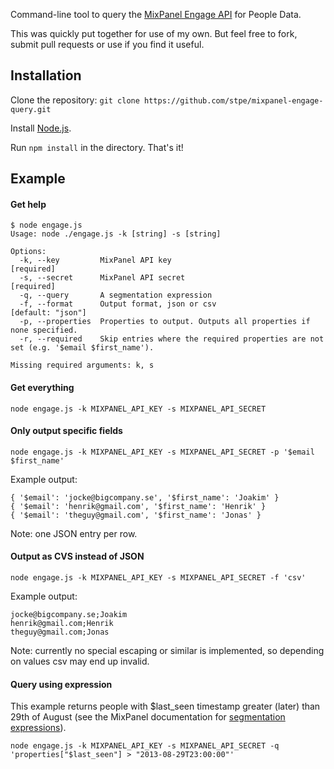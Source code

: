 Command-line tool to query the [MixPanel Engage API](https://mixpanel.com/docs/api-documentation/data-export-api#engage-default) for People Data.

This was quickly put together for use of my own. But feel free to fork, submit pull requests or use if you find it useful.

## Installation

Clone the repository:
``git clone https://github.com/stpe/mixpanel-engage-query.git``

Install [Node.js](http://nodejs.org/).

Run ``npm install`` in the directory. That's it!

## Example

#### Get help

```
$ node engage.js
Usage: node ./engage.js -k [string] -s [string]

Options:
  -k, --key         MixPanel API key                                                  [required]
  -s, --secret      MixPanel API secret                                               [required]
  -q, --query       A segmentation expression
  -f, --format      Output format, json or csv                                        [default: "json"]
  -p, --properties  Properties to output. Outputs all properties if none specified.
  -r, --required    Skip entries where the required properties are not set (e.g. '$email $first_name').

Missing required arguments: k, s
```

#### Get everything

``node engage.js -k MIXPANEL_API_KEY -s MIXPANEL_API_SECRET``

#### Only output specific fields

``node engage.js -k MIXPANEL_API_KEY -s MIXPANEL_API_SECRET -p '$email $first_name'``

Example output:
```
{ '$email': 'jocke@bigcompany.se', '$first_name': 'Joakim' }
{ '$email': 'henrik@gmail.com', '$first_name': 'Henrik' }
{ '$email': 'theguy@gmail.com', '$first_name': 'Jonas' }
```

Note: one JSON entry per row.

#### Output as CVS instead of JSON

``node engage.js -k MIXPANEL_API_KEY -s MIXPANEL_API_SECRET -f 'csv'``

Example output:
```
jocke@bigcompany.se;Joakim
henrik@gmail.com;Henrik
theguy@gmail.com;Jonas
```

Note: currently no special escaping or similar is implemented, so depending on values csv may end up invalid.

#### Query using expression

This example returns people with $last_seen timestamp greater (later) than 29th of August (see the MixPanel documentation for [segmentation expressions](https://mixpanel.com/docs/api-documentation/data-export-api#segmentation-expressions)).

``node engage.js -k MIXPANEL_API_KEY -s MIXPANEL_API_SECRET -q 'properties["$last_seen"] > "2013-08-29T23:00:00"'``

